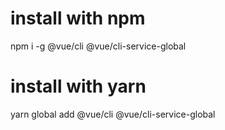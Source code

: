 # install with npm
npm i -g @vue/cli @vue/cli-service-global

# install with yarn
yarn global add @vue/cli @vue/cli-service-global
